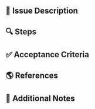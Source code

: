 ## 📘 Issue Description


## 🔍 Steps


## ✅ Acceptance Criteria


## 🌎 References


## 📜 Additional Notes
